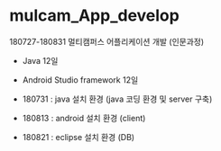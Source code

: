 # mulcam_App_develop
180727-180831 멀티캠퍼스 어플리케이션 개발 (인문과정)
  * Java 12일
  * Android Studio framework 12일

  * 180731 : java 설치 환경 (java 코딩 환경 및 server 구축)
  * 180813 : android 설치 환경 (client)
  * 180821 : eclipse 설치 환경 (DB)
